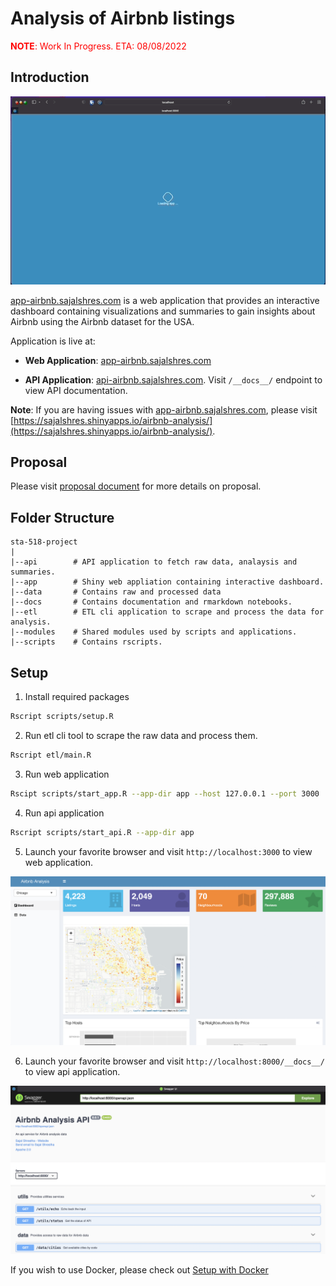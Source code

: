 # Analysis of Airbnb listings

<p style='color:red'><b>NOTE</b>: Work In Progress. ETA: 08/08/2022</p>

## Introduction

![App Demo](./docs/images/app-demo.gif)

[app-airbnb.sajalshres.com](https://app-airbnb.sajalshres.com) is a web application that provides an interactive dashboard containing visualizations and summaries to gain insights about Airbnb using the Airbnb dataset for the USA.

Application is live at:

- **Web Application**: [app-airbnb.sajalshres.com](https://app-airbnb.sajalshres.com)

- **API Application**: [api-airbnb.sajalshres.com](https://api-airbnb.sajalshres.com/__docs__/). Visit `/__docs__/` endpoint to view API documentation.

**Note**: If you are having issues with [app-airbnb.sajalshres.com](https://app-airbnb.sajalshres.com), please visit [https://sajalshres.shinyapps.io/airbnb-analysis/](https://sajalshres.shinyapps.io/airbnb-analysis/).

## Proposal

Please visit [proposal document](./docs/proposal.md) for more details on proposal.

## Folder Structure

```
sta-518-project
|
|--api        # API application to fetch raw data, analaysis and summaries.
|--app        # Shiny web appliation containing interactive dashboard.
|--data       # Contains raw and processed data
|--docs       # Contains documentation and rmarkdown notebooks.
|--etl        # ETL cli application to scrape and process the data for analysis.
|--modules    # Shared modules used by scripts and applications.
|--scripts    # Contains rscripts.
```

## Setup

1. Install required packages

  ```bash
  Rscript scripts/setup.R
  ```

2. Run etl cli tool to scrape the raw data and process them.

  ```bash
  Rscript etl/main.R
  ```
  
3. Run web application

  ```bash
  Rscipt scripts/start_app.R --app-dir app --host 127.0.0.1 --port 3000
  ```

4. Run api application

  ```bash
  Rscript scripts/start_api.R --app-dir app
  ```
5. Launch your favorite browser and visit `http://localhost:3000` to view web application.

<p align="center">
  <img src="./docs/images/app-screenshot.png" alt="App Screenshot" width="800"/>
</p>


6. Launch your favorite browser and visit `http://localhost:8000/__docs__/` to view api application.

<p align="center">
  <img src="./docs/images/api-screenshot.png" alt="Api Screenshot" width="800"/>
</p>

If you wish to use Docker, please check out [Setup with Docker](./docs/docker.md)

